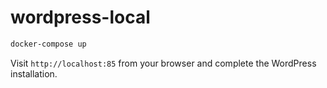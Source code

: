 # wordpress-local


```sh
docker-compose up
```


Visit `http://localhost:85` from your browser and complete the WordPress installation.
